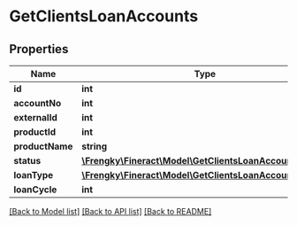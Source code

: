 # GetClientsLoanAccounts

## Properties
Name | Type | Description | Notes
------------ | ------------- | ------------- | -------------
**id** | **int** |  | [optional] 
**accountNo** | **int** |  | [optional] 
**externalId** | **int** |  | [optional] 
**productId** | **int** |  | [optional] 
**productName** | **string** |  | [optional] 
**status** | [**\Frengky\Fineract\Model\GetClientsLoanAccountsStatus**](GetClientsLoanAccountsStatus.md) |  | [optional] 
**loanType** | [**\Frengky\Fineract\Model\GetClientsLoanAccountsType**](GetClientsLoanAccountsType.md) |  | [optional] 
**loanCycle** | **int** |  | [optional] 

[[Back to Model list]](../../README.md#documentation-for-models) [[Back to API list]](../../README.md#documentation-for-api-endpoints) [[Back to README]](../../README.md)

